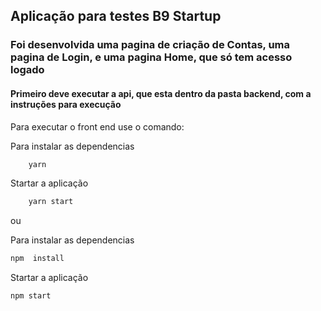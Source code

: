 ## Aplicação para testes B9 Startup

<h3> Foi desenvolvida uma pagina de criação de Contas, uma pagina de Login, e uma pagina Home, que só tem acesso logado</h3>

<h4>Primeiro deve executar a api, que esta dentro da pasta backend, com a instruções para execução</h4>


<span>Para executar o front end use o comando:</span>


<span>Para instalar as dependencias</span>
```js
    yarn
```

<span>Startar a aplicação</span>
```js
    yarn start
```

<span>ou</span>


<span>Para instalar as dependencias</span>
```js
npm  install
```

<span>Startar a aplicação</span>
```js
npm start
```

